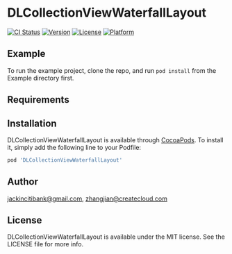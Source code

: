 # DLCollectionViewWaterfallLayout

[![CI Status](https://img.shields.io/travis/jackincitibank@gmail.com/DLCollectionViewWaterfallLayout.svg?style=flat)](https://travis-ci.org/jackincitibank@gmail.com/DLCollectionViewWaterfallLayout)
[![Version](https://img.shields.io/cocoapods/v/DLCollectionViewWaterfallLayout.svg?style=flat)](https://cocoapods.org/pods/DLCollectionViewWaterfallLayout)
[![License](https://img.shields.io/cocoapods/l/DLCollectionViewWaterfallLayout.svg?style=flat)](https://cocoapods.org/pods/DLCollectionViewWaterfallLayout)
[![Platform](https://img.shields.io/cocoapods/p/DLCollectionViewWaterfallLayout.svg?style=flat)](https://cocoapods.org/pods/DLCollectionViewWaterfallLayout)

## Example

To run the example project, clone the repo, and run `pod install` from the Example directory first.

## Requirements

## Installation

DLCollectionViewWaterfallLayout is available through [CocoaPods](https://cocoapods.org). To install
it, simply add the following line to your Podfile:

```ruby
pod 'DLCollectionViewWaterfallLayout'
```

## Author

jackincitibank@gmail.com, zhangjian@createcloud.com

## License

DLCollectionViewWaterfallLayout is available under the MIT license. See the LICENSE file for more info.

